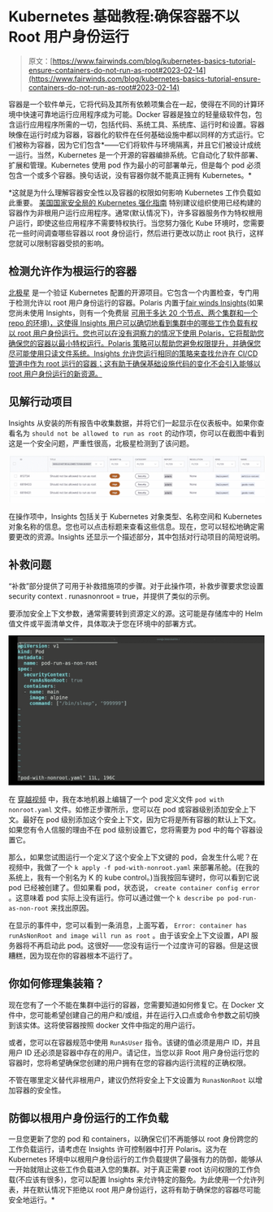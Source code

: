 # Kubernetes 基础教程:确保容器不以 Root 用户身份运行

> 原文：[https://www.fairwinds.com/blog/kubernetes-basics-tutorial-ensure-containers-do-not-run-as-root#2023-02-14](https://www.fairwinds.com/blog/kubernetes-basics-tutorial-ensure-containers-do-not-run-as-root#2023-02-14)

 容器是一个软件单元，它将代码及其所有依赖项集合在一起，使得在不同的计算环境中快速可靠地运行应用程序成为可能。Docker 容器是独立的轻量级软件包，包含运行应用程序所需的一切，包括代码、系统工具、系统库、运行时和设置。容器映像在运行时成为容器，容器化的软件在任何基础设施中都以同样的方式运行。它们被称为容器，因为它们包含*——它们将软件与环境隔离，并且它们被设计成统一运行。当然，Kubernetes 是一个开源的容器编排系统。它自动化了软件部署、扩展和管理。Kubernetes 使用 pod 作为最小的可部署单元，但是每个 pod 必须包含一个或多个容器。换句话说，没有容器你就不能真正拥有 Kubernetes。*

 *这就是为什么理解容器安全性以及容器的权限如何影响 Kubernetes 工作负载如此重要。 [美国国家安全局的 Kubernetes 强化指南](https://media.defense.gov/2022/Aug/29/2003066362/-1/-1/0/CTR_KUBERNETES_HARDENING_GUIDANCE_1.2_20220829.PDF) 特别建议组织使用已经构建的容器作为非根用户运行应用程序。通常(默认情况下)，许多容器服务作为特权根用户运行，即使这些应用程序不需要特权执行。当您努力强化 Kube 环境时，您需要花一些时间调查哪些容器以 root 身份运行，然后进行更改以防止 root 执行，这样您就可以限制容器受损的影响。

## 检测允许作为根运行的容器

[北极星](https://www.fairwinds.com/polaris) 是一个验证 Kubernetes 配置的开源项目。它包含一个内置检查，专门用于检测允许以 root 用户身份运行的容器。Polaris 内置于[fair winds Insights](https://www.fairwinds.com/insights)(如果您尚未使用 Insights，则有一个免费层 [可用于多达 20 个节点、两个集群和一个 repo 的环境)，这使得 Insights 用户可以确切地看到集群中的哪些工作负载有权以 root 用户身份运行。您也可以在没有洞察力的情况下使用 Polaris，它将帮助您确保您的容器以最小特权运行。Polaris 策略可以帮助您避免权限提升，并确保您尽可能使用只读文件系统。Insights 允许您运行相同的策略来查找允许在 CI/CD 管道中作为 root 运行的容器；这有助于确保基础设施代码的变化不会引入能够以 root 用户身份运行的新资源。](https://www.fairwinds.com/insights-pricing)

## 见解行动项目

Insights 从安装的所有报告中收集数据，并将它们一起显示在仪表板中。如果你查看名为 `should not be allowed to run as root` 的动作项，你可以在截图中看到这是一个安全问题，严重性很高，北极星检测到了该问题。

![Insights Action Items showing that containers should not be running as root](img/1030b0c70273a8bba69375bfa70b629c.png)

在操作项中，Insights 包括关于 Kubernetes 对象类型、名称空间和 Kubernetes 对象名称的信息。您也可以点击标题来查看这些信息。现在，您可以轻松地确定需要更改的资源。Insights 还显示一个描述部分，其中包括对行动项目的简短说明。

## 补救问题

“补救”部分提供了可用于补救措施项的步骤。对于此操作项，补救步骤要求您设置 security context . runasnonroot = true，并提供了类似的示例。

要添加安全上下文参数，通常需要转到资源定义的源。这可能是存储库中的 Helm 值文件或平面清单文件，具体取决于您在环境中的部署方式。

![Remediation step showing you need to set securityContext.runAsNonRoot=true](img/4ca64278e517c7a04ff7852274308d7d.png)

在 [穿越视频](https://training.fairwinds.com/action-item-ensure-containers-do-not-run-as-root) 中，我在本地机器上编辑了一个 pod 定义文件  `pod with nonroot.yaml` 文件。如修正步骤所示，您可以在 pod 或容器级别添加安全上下文。最好在 pod 级别添加这个安全上下文，因为它将是所有容器的默认上下文。如果您有令人信服的理由不在 pod 级别设置它，您将需要为 pod 中的每个容器设置它。

那么，如果您试图运行一个定义了这个安全上下文键的 pod，会发生什么呢？在视频中，我做了一个 `k apply -f pod-with-nonroot.yaml` 来部署吊舱。(在我的系统上，我有一个别名为 K 的 kube control。)当我按回车键时，你可以看到它说 pod 已经被创建了。但如果看 pod，状态说， `create container config error` 。这意味着 pod 实际上没有运行。你可以通过做一个 `k describe po pod-run-as-non-root` 来找出原因。

在显示的事件中，您可以看到一条消息，上面写着， `Error: container has runAsNonRoot and image will run as root` 。由于该安全上下文设置，API 服务器将不再启动此 pod。这很好——您没有运行一个过度许可的容器。但是这很糟糕，因为现在你的容器根本不运行了。

## 你如何修理集装箱？

现在您有了一个不能在集群中运行的容器，您需要知道如何修复它。在 Docker 文件中，您可能希望创建自己的用户和/或组，并在运行入口点或命令参数之前切换到该实体。这将使容器按照 docker 文件中指定的用户运行。

或者，您可以在容器规范中使用 `RunAsUser` 指令。该键的值必须是用户 ID，并且用户 ID 还必须是容器中存在的用户。请记住，当您以非 Root 用户身份运行您的容器时，您将希望确保您创建的用户拥有在您的容器内运行流程的正确权限。

不管在哪里定义替代非根用户，建议仍然将安全上下文设置为 `RunasNonRoot` 以增加容器的安全性。

## 防御以根用户身份运行的工作负载

一旦您更新了您的 pod 和 containers，以确保它们不再能够以 root 身份跨您的工作负载运行，请考虑在 Insights 许可控制器中打开 Polaris。这为在 Kubernetes 环境中以根用户身份运行的工作负载提供了最强有力的防御，能够从一开始就阻止这些工作负载进入您的集群。对于真正需要 root 访问权限的工作负载(不应该有很多)，您可以配置 Insights 来允许特定的豁免。为此使用一个允许列表，并在默认情况下拒绝以 root 用户身份运行，这将有助于确保您的容器尽可能安全地运行。*